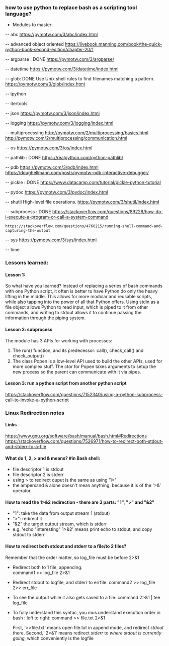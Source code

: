 ### how to use python to replace bash as a scripting tool language?
- Modules to master:

-- abc
    https://pymotw.com/3/abc/index.html

-- advanced object oriented
    https://livebook.manning.com/book/the-quick-python-book-second-edition/chapter-20/1

-- argparse : DONE 
    https://pymotw.com/3/argparse/

-- datetime
    https://pymotw.com/3/datetime/index.html


-- glob: DONE
    Use Unix shell rules to find filenames matching a pattern.
    https://pymotw.com/3/glob/index.html
    
-- ipython

-- itertools

-- json
    https://pymotw.com/3/json/index.html

-- logging
    https://pymotw.com/3/logging/index.html

-- multiprocessing
    http://pymotw.com/2/multiprocessing/basics.html
    http://pymotw.com/2/multiprocessing/communication.html


-- os
    https://pymotw.com/3/os/index.html

-- pathlib : DONE
    https://realpython.com/python-pathlib/

-- pdb
    https://pymotw.com/3/pdb/index.html
    https://doughellmann.com/posts/pymotw-pdb-interactive-debugger/

-- pickle : DONE
    https://www.datacamp.com/tutorial/pickle-python-tutorial

-- pydoc
    https://pymotw.com/3/pydoc/index.html

-- shutil
    High-level file operations.
    https://pymotw.com/3/shutil/index.html

-- subprocess : DONE
    https://stackoverflow.com/questions/89228/how-do-i-execute-a-program-or-call-a-system-command
    
    https://stackoverflow.com/questions/4760215/running-shell-command-and-capturing-the-output

-- sys
    https://pymotw.com/3/sys/index.html

-- time









### Lessons learned:
#### Lesson 1:
So what have you learned? Instead of replacing a series of bash commands with one Python script, it often is better 
to have Python do only the heavy lifting in the middle. This allows for more modular and reusable scripts, while also 
tapping into the power of all that Python offers. Using stdin as a file object allows Python to read input, which is 
piped to it from other commands, and writing to stdout allows it to continue passing the information through the piping system. 


#### Lesson 2: subprocess
The module has 3 APIs for working with processes:
1. The run() function, and its predecessor: call(), check_call() and check_output()
2. The class Popen is a low-level API used to build the other APIs, used for more complex stuff. The ctor for Popen takes arguments to setup the new process so the parent can communicate with it via pipes.


#### Lesson 3: run a python script from another python script
https://stackoverflow.com/questions/7152340/using-a-python-subprocess-call-to-invoke-a-python-script



### Linux Redirection notes
#### Links
https://www.gnu.org/software/bash/manual/bash.html#Redirections
https://stackoverflow.com/questions/7526971/how-to-redirect-both-stdout-and-stderr-to-a-file


#### What do 1, 2, > and & means? #in Bash shell: 
- file descriptor 1 is stdout
- file descriptor 2 is stderr
- using > to redirect ouput is the same as using '1>'
- the ampersand & alone doesn't mean anything, because it is of the '>&' operator

#### How to read the 1>&2 redirection - there are 3 parts: "1", ">" and "&2"
- "1": take the data from output stream 1 (stdout)
- ">": redirect it
- "&2" the target output stream, which is stderr
- e.g. 'echo "interesting" 1>&2' means print echo to stdout, and copy stdout to stderr

#### How to redirect both stdout and stderr to a file/to 2 files?
  Remember that the order matter, so log_file must be before 2>&1
- Redirect both to 1 file, appending:  
    command1 >> log_file 2>&1

- Redirect stdout to logfile, and stderr to errfile: 
    command2 >> log_file 2>> err_file

- To see the output while it also gets saved to a file:
    command 2>&1 | tee log_file

- To fully understand this syntac, you mus understand execution order in bash : left to right:
    command >> file.txt 2>&1

    First, '>>file.txt' means open file.txt in append mode, and redirect *stdout* there.
    Second, '2>&1' means redirect *stderr* to *where stdout is currently going*, which conveniently is the logfile

